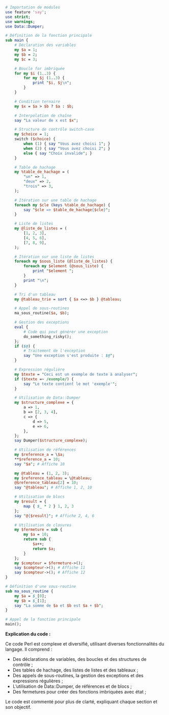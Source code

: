 ```perl
# Importation de modules
use feature 'say';
use strict;
use warnings;
use Data::Dumper;

# Définition de la fonction principale
sub main {
    # Déclaration des variables
    my $a = 1;
    my $b = 2;
    my $c = 3;

    # Boucle for imbriquée
    for my $i (1..3) {
        for my $j (1..3) {
            print "$i, $j\n";
        }
    }

    # Condition ternaire
    my $x = $a > $b ? $a : $b;

    # Interpolation de chaîne
    say "La valeur de x est $x";

    # Structure de contrôle switch-case
    my $choice = 1;
    switch ($choice) {
        when (1) { say "Vous avez choisi 1"; }
        when (2) { say "Vous avez choisi 2"; }
        else { say "Choix invalide"; }
    }

    # Table de hachage
    my %table_de_hachage = (
        "un" => 1,
        "deux" => 2,
        "trois" => 3,
    );

    # Itération sur une table de hachage
    foreach my $cle (keys %table_de_hachage) {
        say "$cle => $table_de_hachage{$cle}";
    }

    # Liste de listes
    my @liste_de_listes = (
        [1, 2, 3],
        [4, 5, 6],
        [7, 8, 9],
    );

    # Itération sur une liste de listes
    foreach my $sous_liste (@liste_de_listes) {
        foreach my $element (@sous_liste) {
            print "$element ";
        }
        print "\n";
    }

    # Tri d'un tableau
    my @tableau_trie = sort { $a <=> $b } @tableau;

    # Appel de sous-routines
    ma_sous_routine($a, $b);

    # Gestion des exceptions
    eval {
        # Code qui peut générer une exception
        do_something_risky();
    };
    if ($@) {
        # Traitement de l'exception
        say "Une exception s'est produite : $@";
    }

    # Expression régulière
    my $texte = "Ceci est un exemple de texte à analyser";
    if ($texte =~ /exemple/) {
        say "Le texte contient le mot 'exemple'";
    }

    # Utilisation de Data::Dumper
    my $structure_complexe = {
        a => 1,
        b => [2, 3, 4],
        c => {
            d => 5,
            e => 6,
        },
    };
    say Dumper($structure_complexe);

    # Utilisation de références
    my $reference_a = \$a;
    **$reference_a = 10;
    say "$a"; # Affiche 10

    my @tableau = (1, 2, 3);
    my $reference_tableau = \@tableau;
    @$reference_tableau[2] = 10;
    say "@tableau"; # Affiche 1, 2, 10

    # Utilisation de blocs
    my $result = {
        map { $_ * 2 } 1, 2, 3
    };
    say "@{$result}"; # Affiche 2, 4, 6

    # Utilisation de closures
    my $fermeture = sub {
        my $a = 10;
        return sub {
            $a++;
            return $a;
        }
    };
    my $compteur = $fermeture->();
    say $compteur->(); # Affiche 11
    say $compteur->(); # Affiche 12
}

# Définition d'une sous-routine
sub ma_sous_routine {
    my $a = $_[0];
    my $b = $_[1];
    say "La somme de $a et $b est $a + $b";
}

# Appel de la fonction principale
main();
```

**Explication du code :**

Ce code Perl est complexe et diversifié, utilisant diverses fonctionnalités du langage. Il comprend :

* Des déclarations de variables, des boucles et des structures de contrôle ;
* Des tables de hachage, des listes de listes et des tableaux ;
* Des appels de sous-routines, la gestion des exceptions et des expressions régulières ;
* L’utilisation de Data::Dumper, de références et de blocs ;
* Des fermetures pour créer des fonctions imbriquées avec état ;

Le code est commenté pour plus de clarté, expliquant chaque section et son objectif.
